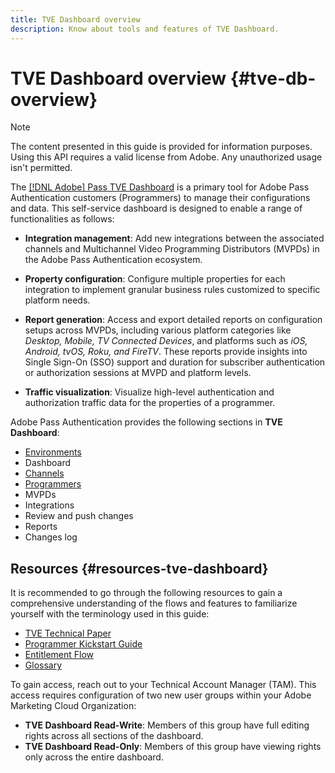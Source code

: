 ```yaml
---
title: TVE Dashboard overview
description: Know about tools and features of TVE Dashboard.
---
```


# TVE Dashboard overview {#tve-db-overview}

>[!NOTE]
>
>The content presented in this guide is provided for information purposes. Using this API requires a valid license from Adobe. Any unauthorized usage isn't permitted.

The [[!DNL Adobe] Pass TVE Dashboard](https://console.auth.adobe.com/) is a primary tool for Adobe Pass Authentication customers (Programmers) to manage their configurations and data. This self-service dashboard is designed to enable a range of functionalities as follows:

* **Integration management**: Add new integrations between the associated channels and Multichannel Video Programming Distributors (MVPDs) in the Adobe Pass Authentication ecosystem.

* **Property configuration**: Configure multiple properties for each integration to implement granular business rules customized to specific platform needs.

* **Report generation**: Access and export detailed reports on configuration setups across MVPDs, including various platform categories like *Desktop, Mobile, TV Connected Devices*, and platforms such as *iOS, Android, tvOS, Roku, and FireTV*. These reports provide insights into Single Sign-On (SSO) support and duration for subscriber authentication or authorization sessions at MVPD and platform levels.

* **Traffic visualization**: Visualize high-level authentication and authorization traffic data for the properties of a programmer.

Adobe Pass Authentication provides the following sections in **TVE Dashboard**:

* [Environments](/help/authentication/tve-dashboard-environments.md)
* Dashboard
* [Channels](/help/authentication/tve-dashboard-channels.md)
* [Programmers](/help/authentication/tve-dashboard-programmers.md)
* MVPDs
* Integrations
* Review and push changes
* Reports
* Changes log

## Resources {#resources-tve-dashboard}

It is recommended to go through the following resources to gain a comprehensive understanding of the flows and features to familiarize yourself with the terminology used in this guide:

* [TVE Technical Paper](/help/authentication/technical-paper.md)
* [Programmer Kickstart Guide](/help/authentication/programmer-kickstart-guide.md)
* [Entitlement Flow](/help/authentication/entitlement-flow.md)
* [Glossary](/help/authentication/glossary.md)

To gain access, reach out to your Technical Account Manager (TAM). This access requires configuration of two new user groups within your Adobe Marketing Cloud Organization:

* **TVE Dashboard Read-Write**: Members of this group have full editing rights across all sections of the dashboard.
* **TVE Dashboard Read-Only**: Members of this group have viewing rights only across the entire dashboard.
